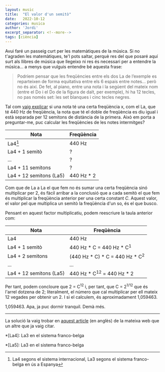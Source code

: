 ```yaml
---
layout: music
title:  "El valor d'un semitò"
date:   2022-10-12
categories: musica
author: 'Jordi'
excerpt_separator: <!--more-->
tags: [ciència]
---
```


Avui faré un passeig curt per les matemàtiques de la música. Si no t'agraden les matemàtiques, te'l pots saltar, perquè res del que posaré aquí surt als llibres de música que llegeixo ni res és necessari per a entendre la música... <!--more--> a menys que vulguis entendre bé aquesta frase:

> Podríem pensar que les freqüències entre els dos La de l’exemple es reparteixen de forma equitativa entre els 6 espais entre notes… però no és així. De fet, al piano,  entre una nota i la segúent del mateix nom (entre el Do i el Do de la  figura de dalt, per exemple), hi ha 12 tecles, no pas només set: les set blanques i cinc tecles negres.

Tal com [vaig explicar](../2022-10-10/el-nom-de-les-notes) si una nota té una certa freqüència x, com el La, que té 440 Hz de freqüència, la nota que té el doble de freqüència es diu igual i està separada per 12 semitons de distància de la primera. Això em porta a preguntar-me, puc calcular les freqüències de les notes intermitges?

| Nota                    | Freqüència |
| ----------------------- | ---------- |
| La4[^1]                 | 440 Hz     |
| La4 + 1 semitò          | ?          |
| ...                     | ?          |
| La4 + 11 semitons       | ?          |
| La4 + 12 semitons (La5) | 440 Hz * 2 |

Com que de La a La el que fem no és sumar una certa freqüència sinó multiplicar per 2, és fàcil arribar a la conclusió que a cada semitò el que fem és multiplicar la freqüència anterior per una certa constant _C_. Aquest valor, el valor pel que multiplica un semitò la freqüència d'un so, és el que busco.

Pensant en aquest factor multiplicatiu, podem reescriure la taula anterior com: 

| Nota           | Freqüència   |
| -------------- | ------------ |
| La4            | 440 Hz       |
| La4 + 1 semitò | 440 Hz * C = 440 Hz * C<sup>1</sup> |
| La4 + 2 semitons | (440 Hz * C) * C = 440 Hz * C<sup>2</sup> |
| ...                     | ...          |
| La4 + 12 semitons (La5) | 440 Hz * C<sup>12</sup> = 440 Hz * 2 |

Per tant, podem concloure que 2 = C<sup>12</sup> i, per tant, que C = 2<sup>1/12</sup> que és l'arrel dotzena de 2; literalment, el número que cal multiplicar per ell mateix 12 vegades per obtenir un 2. I si el calculem, és aproximadament 1,059463.

1,059463. Apa, ja puc dormir tranquil. Demà més.

---

La solució la vaig trobar en [aquest article](https://www.ams.jhu.edu/dan-mathofmusic/notes-intervals/) (en anglès) de la mateixa web que un altre que ja vaig citar. 



[^1]: La4 segons el sistema internacional, La3 segons el sistema franco-belga en ús a Espanya

*[La4]: La3 en el sistema franco-belga

*[La5]: La3 en el sistema franco-belga
